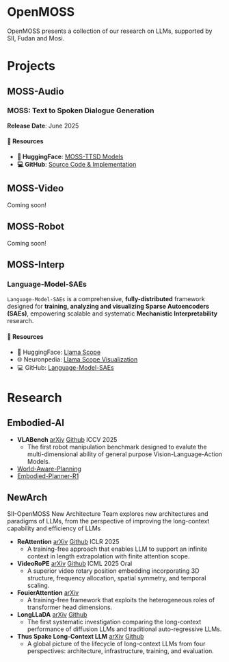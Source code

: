 # OpenMOSS
OpenMOSS presents a collection of our research on LLMs, supported by SII, Fudan and Mosi.


# Projects

## MOSS-Audio
### MOSS: Text to Spoken Dialogue Generation
**Release Date**: June 2025
#### 🔗 Resources
- **🤗 HuggingFace**: [MOSS-TTSD Models](https://huggingface.co/fnlp/MOSS-TTSD-v0.5)
- **💻 GitHub**: [Source Code & Implementation](https://github.com/OpenMOSS/MOSS-TTSD)
## MOSS-Video
Coming soon!
## MOSS-Robot
Coming soon!
## MOSS-Interp
### Language-Model-SAEs
`Language-Model-SAEs` is a comprehensive, **fully-distributed** framework designed for **training, analyzing and visualizing Sparse Autoencoders (SAEs)**, empowering scalable and systematic **Mechanistic Interpretability** research.
#### 🔗 Resources
- 🤗 HuggingFace: [Llama Scope](https://huggingface.co/fnlp/Llama-Scope)
- 🌐 Neuronpedia: [Llama Scope Visualization](https://www.neuronpedia.org/llama-scope)
- 💻 GitHub: [Language-Model-SAEs](https://github.com/OpenMOSS/Language-Model-SAEs)

# Research
## Embodied-AI
- **VLABench** [arXiv](https://arxiv.org/abs/2412.18194) [Github](https://github.com/OpenMOSS/VLABench) ICCV 2025
  - The first robot manipulation benchmark designed to evalute the multi-dimensional ability of general purpose Vision-Language-Action Models.
- [World-Aware-Planning](https://github.com/sjh0354/World-Aware-Planning)
- [Embodied-Planner-R1](https://github.com/OpenMOSS/Embodied-Planner-R1)
## NewArch
SII-OpenMOSS New Architecture Team explores new architectures and paradigms of LLMs, from the perspective of improving the long-context capability and efficiency of LLMs
- **ReAttention** [arXiv](https://arxiv.org/abs/2407.15176) [Github](https://github.com/OpenMOSS/ReAttention) ICLR 2025
  - A training-free approach that enables LLM to support an infinite context in length extrapolation with finite attention scope.
- **VideoRoPE** [arXiv](https://arxiv.org/abs/2502.05173) [Github](https://github.com/Wiselnn570/VideoRoPE) ICML 2025 Oral
  - A superior video rotary position embedding incorporating 3D structure, frequency allocation, spatial symmetry, and temporal scaling.
- **FouierAttention** [arXiv](https://arxiv.org/abs/2506.11886)
  - A training-free framework that exploits the heterogeneous roles of transformer head dimensions.
- **LongLLaDA** [arXiv](https://arxiv.org/abs/2506.14429) [Github](https://github.com/OpenMOSS/LongLLaDA)
  - The first systematic investigation comparing the long-context performance of diffusion LLMs and traditional auto-regressive LLMs.
- **Thus Spake Long-Context LLM** [arXiv](https://arxiv.org/abs/2502.17129) [Github](https://github.com/OpenMOSS/Thus-Spake-Long-Context-LLM)
  - A global picture of the lifecycle of long-context LLMs from four perspectives: architecture, infrastructure, training, and evaluation.
